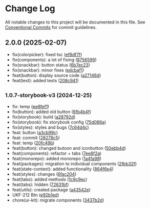 # Change Log

All notable changes to this project will be documented in this file.
See [Conventional Commits](https://conventionalcommits.org) for commit guidelines.

## 2.0.0 (2025-02-07)

* fix(colorpicker): fixed tsc ([ef8df7f](https://gitlab.optimacros.com/fe/ui-kit/commit/ef8df7f))
* fix(components): a lot of fixing ([8756599](https://gitlab.optimacros.com/fe/ui-kit/commit/8756599))
* fix(snackbar): button status ([6b7ec23](https://gitlab.optimacros.com/fe/ui-kit/commit/6b7ec23))
* fix(snackbar): minor fixes ([edcbaf1](https://gitlab.optimacros.com/fe/ui-kit/commit/edcbaf1))
* feat(button): display source code ([a27146d](https://gitlab.optimacros.com/fe/ui-kit/commit/a27146d))
* feat(test): added tests ([208c941](https://gitlab.optimacros.com/fe/ui-kit/commit/208c941))



## <small>1.0.7-storybook-v3 (2024-12-25)</small>

* fix: temp ([ee8fef1](https://gitlab.optimacros.com/fe/ui-kit/commit/ee8fef1))
* fix(button): added old button ([6fb4b4f](https://gitlab.optimacros.com/fe/ui-kit/commit/6fb4b4f))
* fix(storybook): build ([a28792d](https://gitlab.optimacros.com/fe/ui-kit/commit/a28792d))
* fix(storybook): fix storybook config ([75d086a](https://gitlab.optimacros.com/fe/ui-kit/commit/75d086a))
* fix(styles): styles and bugs ([7c64d4c](https://gitlab.optimacros.com/fe/ui-kit/commit/7c64d4c))
* feat: button ([a3cb99c](https://gitlab.optimacros.com/fe/ui-kit/commit/a3cb99c))
* feat: commit ([28278c5](https://gitlab.optimacros.com/fe/ui-kit/commit/28278c5))
* feat: temp ([20fc49b](https://gitlab.optimacros.com/fe/ui-kit/commit/20fc49b))
* feat(button): changed butoon and iconbutton ([50ebb4d](https://gitlab.optimacros.com/fe/ui-kit/commit/50ebb4d))
* feat(components): refactor + tabs ([7ee8f2a](https://gitlab.optimacros.com/fe/ui-kit/commit/7ee8f2a))
* feat(monorepo): added monorepo ([1a4fa98](https://gitlab.optimacros.com/fe/ui-kit/commit/1a4fa98))
* feat(packages): migration to individual components ([2fbb32f](https://gitlab.optimacros.com/fe/ui-kit/commit/2fbb32f))
* feat(state-context): added functionality ([864f6e4](https://gitlab.optimacros.com/fe/ui-kit/commit/864f6e4))
* feat(styles): changes ([6fac204](https://gitlab.optimacros.com/fe/ui-kit/commit/6fac204))
* feat(tabs): added methods ([1c9c9ec](https://gitlab.optimacros.com/fe/ui-kit/commit/1c9c9ec))
* feat(tabs): hidden ([72631bf](https://gitlab.optimacros.com/fe/ui-kit/commit/72631bf))
* feat(utils): created package ([a43542e](https://gitlab.optimacros.com/fe/ui-kit/commit/a43542e))
* UKF-212 Btn ([e92b1ed](https://gitlab.optimacros.com/fe/ui-kit/commit/e92b1ed))
* chore(ui-kit): migrate components ([3437b2d](https://gitlab.optimacros.com/fe/ui-kit/commit/3437b2d))
